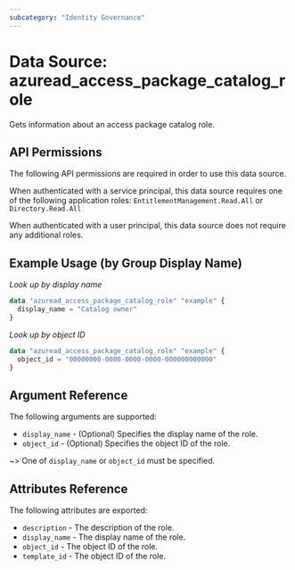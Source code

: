```yaml
---
subcategory: "Identity Governance"
---
```


# Data Source: azuread_access_package_catalog_role

Gets information about an access package catalog role.

## API Permissions

The following API permissions are required in order to use this data source.

When authenticated with a service principal, this data source requires one of the following application roles: `EntitlementManagement.Read.All` or `Directory.Read.All`

When authenticated with a user principal, this data source does not require any additional roles.

## Example Usage (by Group Display Name)

*Look up by display name*
```terraform
data "azuread_access_package_catalog_role" "example" {
  display_name = "Catalog owner"
}
```

*Look up by object ID*
```terraform
data "azuread_access_package_catalog_role" "example" {
  object_id = "00000000-0000-0000-0000-000000000000"
}
```

## Argument Reference

The following arguments are supported:

* `display_name` - (Optional) Specifies the display name of the role.
* `object_id` - (Optional) Specifies the object ID of the role.

~> One of `display_name` or `object_id` must be specified.

## Attributes Reference

The following attributes are exported:

* `description` - The description of the role.
* `display_name` - The display name of the role.
* `object_id` - The object ID of the role.
* `template_id` - The object ID of the role.

